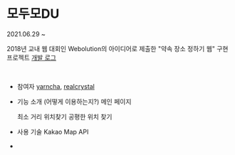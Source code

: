 # 모두모DU

2021.06.29 ~

2018년 교내 웹 대회인 Webolution의 아이디어로 제출한 "약속 장소 정하기 웹" 구현 프로젝트
[개발 로그](progress.md)

<br/>

* 참여자
  [yarncha](https://github.com/yarncha), [realcrystal](https://github.com/realcrystal)

* 기능 소개 (어떻게 이용하는지?)
  메인 페이지

  최소 거리 위치찾기
  공평한 위치 찾기

* 사용 기술
  Kakao Map API

* 